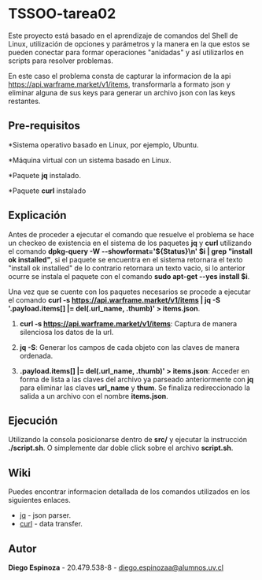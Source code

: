 # TSSOO-tarea02

Este proyecto está basado en el aprendizaje de comandos del Shell de Linux, utilización de opciones y parámetros y la manera en la que estos se pueden conectar para formar operaciones "anidadas" y así utilizarlos en scripts para resolver problemas.

En este caso el problema consta de capturar la informacion de la api https://api.warframe.market/v1/items, transformarla a formato json y eliminar alguna de sus keys para generar un archivo json con las keys restantes.




## Pre-requisitos

*Sistema operativo basado en Linux, por ejemplo, Ubuntu.

*Máquina virtual con un sistema basado en Linux.

*Paquete **jq** instalado.

*Paquete **curl** instalado



## Explicación

Antes de proceder a ejecutar el comando que resuelve el problema se hace un checkeo de existencia en el sistema de los paquetes **jq** y **curl** utilizando el comando **dpkg-query -W --showformat='${Status}\n' $i | grep "install ok installed"**, si el paquete se encuentra en el sistema retornara el texto "install ok installed" de lo contrario retornara un texto vacio, si lo anterior ocurre se instala el paquete con el comando **sudo apt-get --yes install $i**.

Una vez que se cuente con los paquetes necesarios se procede a ejecutar el comando **curl -s https://api.warframe.market/v1/items | jq -S '.payload.items[] |= del(.url_name, .thumb)' > items.json**.


1. **curl -s https://api.warframe.market/v1/items**: Captura de manera silenciosa los datos de la url.

2. **jq -S**: Generar los campos de cada objeto con las claves de manera ordenada.

3. **.payload.items[] |= del(.url_name, .thumb)' > items.json**: Acceder en forma de lista a las claves del archivo ya parseado anteriormente con **jq** para eliminar las claves **url_name** y **thum**. Se finaliza redireccionado la salida a un archivo con el nombre **items.json**. 



## Ejecución 

Utilizando la consola posicionarse dentro de **src/** y ejecutar la instrucción **./script.sh**.
O simplemente dar doble click sobre el archivo **script.sh**.



## Wiki
Puedes encontrar informacion detallada de los comandos utilizados en los siguientes enlaces.
* [jq](https://stedolan.github.io/jq/manual/) - json parser.
* [curl](https://www.mit.edu/afs.new/sipb/user/ssen/src/curl-7.11.1/docs/curl.html) - data transfer.


## Autor

**Diego Espinoza** - 20.479.538-8 - diego.espinozaa@alumnos.uv.cl
